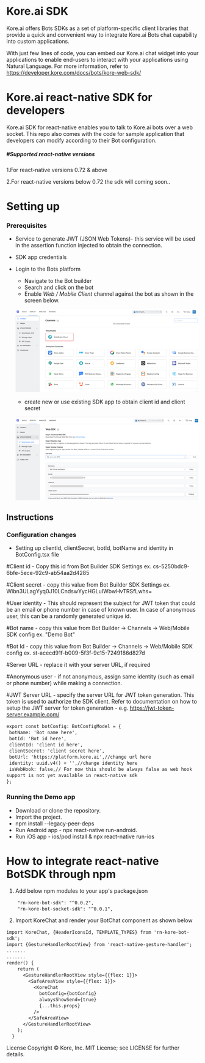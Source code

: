 # Kore.ai SDK
Kore.ai offers Bots SDKs as a set of platform-specific client libraries that provide a quick and convenient way to integrate Kore.ai Bots chat capability into custom applications.

With just few lines of code, you can embed our Kore.ai chat widget into your applications to enable end-users to interact with your applications using Natural Language. For more information, refer to https://developer.kore.com/docs/bots/kore-web-sdk/

# Kore.ai react-native SDK for developers

Kore.ai SDK for react-native enables you to talk to Kore.ai bots over a web socket. This repo also comes with the code for sample application that developers can modify according to their Bot configuration.

##### #Supported react-native versions
1.For react-native versions 0.72 & above

2.For react-native versions below 0.72 the sdk will coming soon..


# Setting up

### Prerequisites
* Service to generate JWT (JSON Web Tokens)- this service will be used in the assertion function injected to obtain the connection.
* SDK app credentials 
* Login to the Bots platform
	* Navigate to the Bot builder
	* Search and click on the bot 
	* Enable *Web / Mobile Client* channel against the bot as shown in the screen below.
		
	![Add bot to Web/Mobile Client channel](https://github.com/Koredotcom/android-kore-sdk/blob/master/channels.png)
	
	* create new or use existing SDK app to obtain client id and client secret
	
	![Obtain Client id and Client secret](https://github.com/Koredotcom/android-kore-sdk/blob/master/web-mobile-client-channel.png)

## Instructions

### Configuration changes
* Setting up clientId, clientSecret, botId, botName and identity in BotConfig.tsx file

#Client id - Copy this id from Bot Builder SDK Settings ex. cs-5250bdc9-6bfe-5ece-92c9-ab54aa2d4285

#Client secret - copy this value from Bot Builder SDK Settings ex. Wibn3ULagYyq0J10LCndswYycHGLuIWbwHvTRSfLwhs=
 
#User identity - This should represent the subject for JWT token that could be an email or phone number in case of known user. In case of anonymous user, this can be a randomly generated unique id.

#Bot name - copy this value from Bot Builder -> Channels -> Web/Mobile SDK config  ex. "Demo Bot"

#Bot Id - copy this value from Bot Builder -> Channels -> Web/Mobile SDK config  ex. st-acecd91f-b009-5f3f-9c15-7249186d827d

#Server URL - replace it with your server URL, if required

#Anonymous user - if not anonymous, assign same identity (such as email or phone number) while making a connection.

#JWT Server URL - specify the server URL for JWT token generation. This token is used to authorize the SDK client. Refer to documentation on how to setup the JWT server for token generation - e.g. https://jwt-token-server.example.com/

 ```
export const botConfig: BotConfigModel = {
  botName: 'Bot name here',
  botId: 'Bot id here',
  clientId: 'client id here',
  clientSecret: 'client secret here',
  botUrl: 'https://platform.kore.ai',//change url here
  identity: uuid.v4() + '',//change identity here
  isWebHook: false,// For now this should be always false as web hook support is not yet available in react-native sdk
};

```

### Running the Demo app
*	Download or clone the repository.
*	Import the project.
*	npm install --legacy-peer-deps
*	Run Android app - npx react-native run-android.
*	Run iOS app - ios/pod install & npx react-native run-ios
  
# How to integrate react-native BotSDK through npm

1. Add below npm modules to your app's package.json
   
```
    "rn-kore-bot-sdk": "^0.0.2",
    "rn-kore-bot-socket-sdk": "^0.0.1",

```
2. Import KoreChat and render your BotChat component as shown below
```
import KoreChat, {HeaderIconsId, TEMPLATE_TYPES} from 'rn-kore-bot-sdk';
import {GestureHandlerRootView} from 'react-native-gesture-handler';
.......
.......
render() {
    return (
      <GestureHandlerRootView style={{flex: 1}}>
        <SafeAreaView style={{flex: 1}}>
          <KoreChat
            botConfig={botConfig}
            alwaysShowSend={true}
            {...this.props}
          />
        </SafeAreaView>
      </GestureHandlerRootView>
    );
  }
```


License
Copyright © Kore, Inc. MIT License; see LICENSE for further details.
